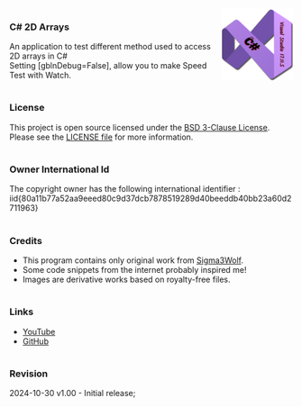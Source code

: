 <img src="/images/cSharp.png" align="right" height="128"/>

### C# 2D Arrays
 An application to test different method used to access 2D arrays in C#<br/>
 Setting [gblnDebug=False], allow you to make Speed Test with Watch.
#

### License
This project is open source licensed under the [BSD 3-Clause License](https://opensource.org/license/bsd-3-clause/).
Please see the [LICENSE file](/LICENSE) for more information.
#

### Owner International Id
The copyright owner has the following international identifier :
iid{80a11b77a52aa9eeed80c9d37dcb7878519289d40beeddb40bb23a60d2711963}
#

### Credits
- This program contains only original work from [Sigma3Wolf](https://github.com/Sigma3Wolf).
- Some code snippets from the internet probably inspired me!
- Images are derivative works based on royalty-free files.
#

### Links
- [YouTube](https://youtu.be/kEW39mRvHxo/)
- [GitHub](https://github.com/Sigma3Wolf/2DArrays/)
#

### Revision
2024-10-30 v1.00 - Initial release;
